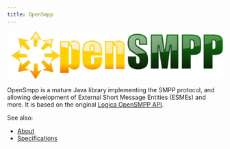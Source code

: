 ```yaml
---
title: OpenSmpp
---
```


![OpenSmpp Logo](./images/opensmpp.png)

OpenSmpp is a mature Java library implementing the SMPP protocol,
and allowing development of External Short Message Entities (ESMEs)
and more. It is based on the original
[Logica OpenSMPP API](http://opensmpp.logica.com/).

See also:

 *  [About](./about.html)
 *  [Specifications](./specifications.html)
